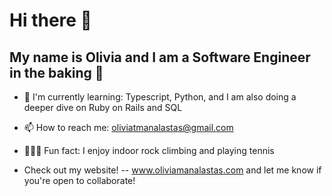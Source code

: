 # Hi there 👋 

## My name is Olivia and I am a Software Engineer in the baking 🍰
- 🌱 I'm currently learning: Typescript, Python, and I am also doing a deeper dive on Ruby on Rails and SQL
- 📫 How to reach me: oliviatmanalastas@gmail.com
- 🧘🏻‍♀️ Fun fact: I enjoy indoor rock climbing and playing tennis

- Check out my website! -- www.oliviamanalastas.com and let me know if you're open to collaborate!   



<!--
**omtmana/omtmana** is a ✨ _special_ ✨ repository because its `README.md` (this file) appears on your GitHub profile.

Here are some ideas to get you started:

- 🔭 I’m currently working on ...
- 🌱 I’m currently learning ...
- 👯 I’m looking to collaborate on ...
- 🤔 I’m looking for help with ...
- 💬 Ask me about ...
- 📫 How to reach me: ...
- 😄 Pronouns: ...
- ⚡ Fun fact: ...
-->
